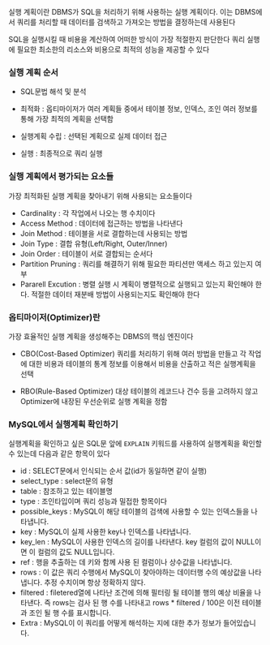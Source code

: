 실행 계획이란 DBMS가 SQL을 처리하기 위해 사용하는 실행 계획이다.
이는 DBMS에서 쿼리를 처리할 때 데이터를 검색하고 가져오는 방법을 결정하는데 사용된다

SQL을 실행시킬 때 비용을 계산하여 어떠한 방식이 가장 적절한지 판단한다
쿼리 실행에 필요한 최소한의 리소스와 비용으로 최적의 성능을 제공할 수 있다

### 실행 계획 순서
- SQL문법 해석 및 분석

- 최적화 : 옵티마이저가 여러 계획들 중에서 테이블 정보, 인덱스, 조인 여러 정보를 통해 가장 최적의 계획을 선택함

- 실행계획 수립 : 선택된 계획으로 실제 데이터 접근

- 실행 : 최종적으로 쿼리 실행

### 실행 계획에서 평가되는 요소들
가장 최적화된 실행 계획을 찾아내기 위해 사용되는 요소들이다

- Cardinality : 각 작업에서 나오는 행 수치이다
- Access Method : 데이터에 접근하는 방법을 나타낸다
- Join Method : 테이블을 서로 결합하는데 사용되는 방법
- Join Type : 결합 유형(Left/Right, Outer/Inner)
- Join Order : 테이블이 서로 결합되는 순서다
- Partition Pruning : 쿼리를 해결하기 위해 필요한 파티션만 액세스 하고 있는지 여부
- Pararell Excution : 병렬 실행 시 계획이 병렬적으로 실행되고 있는지 확인해야 한다. 적절한 데이터 재분배 방법이 사용되는지도 확인해야 한다

### 옵티마이저(Optimizer)란
가장 효율적인 실행 계획을 생성해주는 DBMS의 핵심 엔진이다

- CBO(Cost-Based Optimizer)
	쿼리를 처리하기 위해 여러 방법을 만들고 각 작업에 대한 비용과 테이블의 통계 정보를 이용해서 비용을 산출하고 적은 실행계획을 선택

- RBO(Rule-Based Optimizer)
	대상 테이블의 레코드나 건수 등을 고려하지 않고 Optimizer에 내장된 우선순위로 실행 계획을 정함


### MySQL에서 실행계획 확인하기

실행계획을 확인하고 싶은 SQL문 앞에 ```EXPLAIN``` 키워드를 사용하여 실행계획을 확인할 수 있는데 다음과 같은 항목이 있다

- id : SELECT문에서 인식되는 순서 값(id가 동일하면 같이 실행)
- select_type : select문의 유형
- table : 참조하고 있는 테이블명
- type : 조인타입이며 쿼리 성능과 밀접한 항목이다
- possible_keys : MySQL이 해당 테이블의 검색에 사용할 수 있는 인덱스들을 나타냅니다.
- key : MySQL이 실제 사용한 key나 인덱스를 나타냅니다.
- key_len : MySQL이 사용한 인덱스의 길이를 나타낸다. key 컬럼의 값이 NULL이면 이 컬럼의 값도 NULL입니다.
- ref : 행을 추출하는 데 키와 함께 사용 된 컬럼이나 상수값을 나타냅니다.
- rows : 이 값은 쿼리 수행에서 MySQL이 찾아야하는 데이터행 수의 예상값을 나타냅니다. 추정 수치이며 항상 정확하지 않다.
- filtered : filetered열에 나타난 조건에 의해 필터링 될 테이블 행의 예상 비율을 나타낸다. 즉 rows는 검사 된 행 수를 나타내고 rows * filtered / 100은 이전 테이블과 조인 될 행 수를 표시합니다.
- Extra : MySQL이 이 쿼리를 어떻게 해석하는 지에 대한 추가 정보가 들어있습니다.